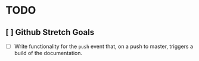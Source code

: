# TODO

## [ ] Github Stretch Goals

- [ ] Write functionality for the `push` event that, on a push to master, triggers
  a build of the documentation. 
